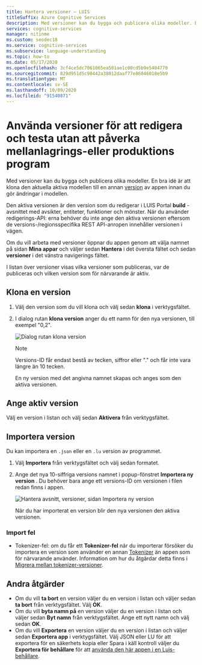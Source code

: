 ```yaml
---
title: Hantera versioner – LUIS
titleSuffix: Azure Cognitive Services
description: Med versioner kan du bygga och publicera olika modeller. En bra idé är att klona den aktuella aktiva modellen till en annan version av appen innan du gör ändringar i modellen.
services: cognitive-services
manager: nitinme
ms.custom: seodec18
ms.service: cognitive-services
ms.subservice: language-understanding
ms.topic: how-to
ms.date: 05/17/2020
ms.openlocfilehash: 3cf4ce5dc7061065ea501ae1c00cd5b9e5404770
ms.sourcegitcommit: 829d951d5c90442a38012daaf77e86046018e5b9
ms.translationtype: MT
ms.contentlocale: sv-SE
ms.lasthandoff: 10/09/2020
ms.locfileid: "91540871"
---
```

# <a name="use-versions-to-edit-and-test-without-impacting-staging-or-production-apps"></a>Använda versioner för att redigera och testa utan att påverka mellanlagrings-eller produktions program

Med versioner kan du bygga och publicera olika modeller. En bra idé är att klona den aktuella aktiva modellen till en annan [version](luis-concept-version.md) av appen innan du gör ändringar i modellen.

Den aktiva versionen är den version som du redigerar i LUIS Portal **build** -avsnittet med avsikter, entiteter, funktioner och mönster. När du använder redigerings-API: erna behöver du inte ange den aktiva versionen eftersom de versions-/regionsspecifika REST API-anropen innehåller versionen i vägen.

Om du vill arbeta med versioner öppnar du appen genom att välja namnet på sidan **Mina appar** och väljer sedan **Hantera** i det översta fältet och sedan **versioner** i det vänstra navigerings fältet.

I listan över versioner visas vilka versioner som publiceras, var de publiceras och vilken version som för närvarande är aktiv.

## <a name="clone-a-version"></a>Klona en version

1. Välj den version som du vill klona och välj sedan **klona** i verktygsfältet.

2. I dialog rutan **klona version** anger du ett namn för den nya versionen, till exempel "0,2".

   ![Dialog rutan klona version](./media/luis-how-to-manage-versions/version-clone-version-dialog.png)

     > [!NOTE]
     > Versions-ID får endast bestå av tecken, siffror eller "." och får inte vara längre än 10 tecken.

   En ny version med det angivna namnet skapas och anges som den aktiva versionen.

## <a name="set-active-version"></a>Ange aktiv version

Välj en version i listan och välj sedan **Aktivera** från verktygsfältet.

## <a name="import-version"></a>Importera version

Du kan importera en `.json` eller en `.lu` version av programmet.

1. Välj **Importera** från verktygsfältet och välj sedan formatet.

2. Ange det nya 10-siffriga versions namnet i popup-fönstret **Importera ny version** . Du behöver bara ange ett versions-ID om versionen i filen redan finns i appen.

    ![Hantera avsnitt, versioner, sidan Importera ny version](./media/luis-how-to-manage-versions/versions-import-pop-up.png)

    När du har importerat en version blir den nya versionen den aktiva versionen.

### <a name="import-errors"></a>Import fel

* Tokenizer-fel: om du får ett **Tokenizer-fel** när du importerar försöker du importera en version som använder en annan [Tokenizer](luis-language-support.md#custom-tokenizer-versions) än appen som för närvarande använder. Information om hur du åtgärdar detta finns i [Migrera mellan tokenizer-versioner](luis-language-support.md#migrating-between-tokenizer-versions).

<a name = "export-version"></a>

## <a name="other-actions"></a>Andra åtgärder

* Om du vill **ta bort** en version väljer du en version i listan och väljer sedan **ta bort** från verktygsfältet. Välj **OK**.
* Om du vill **byta namn på** en version väljer du en version i listan och väljer sedan **Byt namn** från verktygsfältet. Ange ett nytt namn och välj sedan **OK**.
* Om du vill **Exportera** en version väljer du en version i listan och väljer sedan **Exportera app** i verktygsfältet. Välj JSON eller LU för att exportera för en säkerhets kopia eller Spara i käll kontroll väljer du **Exportera för behållare** för att [använda den här appen i en Luis-behållare](luis-container-howto.md).

